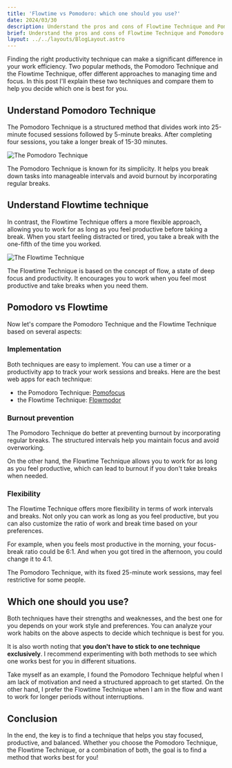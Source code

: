 ```yaml
---
title: 'Flowtime vs Pomodoro: which one should you use?'
date: 2024/03/30
description: Understand the pros and cons of Flowtime Technique and Pomodoro Technique to choose one that works best for you.
brief: Understand the pros and cons of Flowtime Technique and Pomodoro Technique to choose one that works best for you.
layout: ../../layouts/BlogLayout.astro
---
```


Finding the right productivity technique can make a significant difference in your work efficiency. Two popular methods, the Pomodoro Technique and the Flowtime Technique, offer different approaches to managing time and focus. In this post I'll explain these two techniques and compare them to help you decide which one is best for you.

## Understand Pomodoro Technique

The Pomodoro Technique is a structured method that divides work into 25-minute focused sessions followed by 5-minute breaks. After completing four sessions, you take a longer break of 15-30 minutes.

![The Pomodoro Technique](/pomodoro.png)

The Pomodoro Technique is known for its simplicity. It helps you break down tasks into manageable intervals and avoid burnout by incorporating regular breaks.

## Understand Flowtime technique

In contrast, the Flowtime Technique offers a more flexible approach, allowing you to work for as long as you feel productive before taking a break. When you start feeling distracted or tired, you take a break with the one-fifth of the time you worked.

![The Flowtime Technique](/flowtime.png)

The Flowtime Technique is based on the concept of flow, a state of deep focus and productivity. It encourages you to work when you feel most productive and take breaks when you need them.

## Pomodoro vs Flowtime

Now let's compare the Pomodoro Technique and the Flowtime Technique based on several aspects:

### Implementation

Both techniques are easy to implement. You can use a timer or a productivity app to track your work sessions and breaks. Here are the best web apps for each technique:

- the Pomodoro Technique: [Pomofocus](https://pomofocus.io)
- the Flowtime Technique: [Flowmodor](/)

### Burnout prevention

The Pomodoro Technique do better at preventing burnout by incorporating regular breaks. The structured intervals help you maintain focus and avoid overworking.

On the other hand, the Flowtime Technique allows you to work for as long as you feel productive, which can lead to burnout if you don't take breaks when needed.

### Flexibility

The Flowtime Technique offers more flexibility in terms of work intervals and breaks. Not only you can work as long as you feel productive, but you can also customize the ratio of work and break time based on your preferences.

For example, when you feels most productive in the morning, your focus-break ratio could be 6:1. And when you got tired in the afternoon, you could change it to 4:1.

The Pomodoro Technique, with its fixed 25-minute work sessions, may feel restrictive for some people.

## Which one should you use?

Both techniques have their strengths and weaknesses, and the best one for you depends on your work style and preferences. You can analyze your work habits on the above aspects to decide which technique is best for you.

It is also worth noting that **you don't have to stick to one technique exclusively**. I recommend experimenting with both methods to see which one works best for you in different situations.

Take myself as an example, I found the Pomodoro Technique helpful when I am lack of motivation and need a structured approach to get started. On the other hand, I prefer the Flowtime Technique when I am in the flow and want to work for longer periods without interruptions.

## Conclusion

In the end, the key is to find a technique that helps you stay focused, productive, and balanced. Whether you choose the Pomodoro Technique, the Flowtime Technique, or a combination of both, the goal is to find a method that works best for you!
